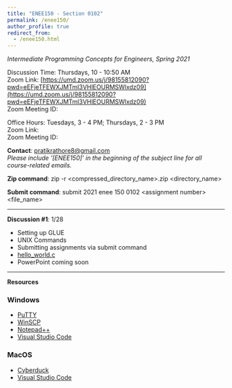 ```yaml
---
title: "ENEE150 - Section 0102"
permalink: /enee150/
author_profile: true
redirect_from:
  - /enee150.html
---
```

*Intermediate Programming Concepts for Engineers, Spring 2021*

Discussion Time: Thursdays, 10 - 10:50 AM<br>
Zoom Link: [https://umd.zoom.us/j/98155812090?pwd=eEFjeTFEWXJMTml3VHlEOURMSWlxdz09](https://umd.zoom.us/j/98155812090?pwd=eEFjeTFEWXJMTml3VHlEOURMSWlxdz09)<br>
Zoom Meeting ID:<br>

Office Hours: Tuesdays, 3 - 4 PM; Thursdays, 2 - 3 PM<br>
Zoom Link:<br>
Zoom Meeting ID:<br>

**Contact**: <pratikrathore8@gmail.com><br>
*Please include '[ENEE150]' in the beginning of the subject line for all course-related emails.*

**Zip command**: zip -r \<compressed_directory_name\>.zip \<directory_name\>

**Submit command**: submit 2021 enee 150 0102 \<assignment number\> \<file_name\>

---

**Discussion \#1**: 1/28
- Setting up GLUE
- UNIX Commands
- Submitting assignments via submit command
- [hello_world.c](https://pratikrathore8.github.io/files/enee150_files/hello_world.c)
- PowerPoint coming soon

---

**Resources**
### Windows
- [PuTTY](https://www.putty.org)
- [WinSCP](https://winscp.net/eng/index.php)
- [Notepad++](http://notepad-plus-plus.org)
- [Visual Studio Code](https://code.visualstudio.com)

### MacOS
- [Cyberduck](https://cyberduck.io)
- [Visual Studio Code](https://code.visualstudio.com)
